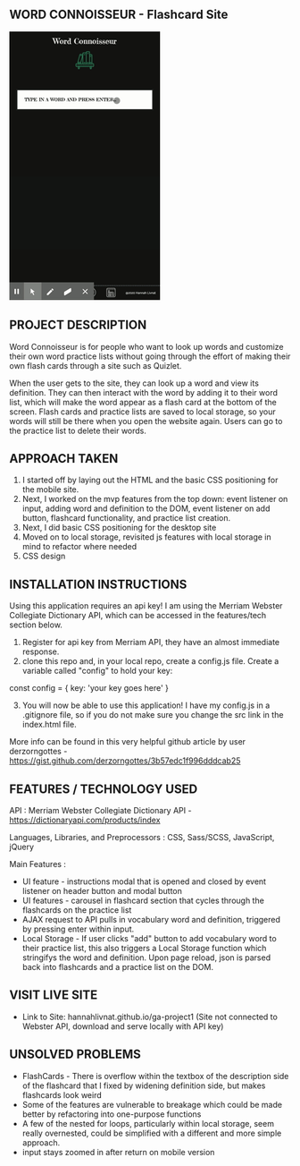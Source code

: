 
WORD CONNOISSEUR - Flashcard Site
---------------------------------
![](projectone.gif)

PROJECT DESCRIPTION
--------------------

Word Connoisseur is for people who want to look up words and customize their 
own word practice lists without going through the effort of making their
own flash cards through a site such as Quizlet. 

When the user gets to the site, they can look up a word and view its definition. They can then interact with the word by adding it to their word list, which will make the word appear as a flash card at the bottom of the screen. Flash cards and practice lists are saved to local storage, so your words will still be there when you open the website again. Users can go to the practice list to delete their words. 

APPROACH TAKEN
---------------
1) I started off by laying out the HTML and the basic CSS positioning for the mobile site. 
2) Next, I worked on the mvp features from the top down: event listener on input, adding word and 
definition to the DOM, event listener on add button, flashcard functionality, and practice list creation. 
3) Next, I did basic CSS positioning for the desktop site
4) Moved on to local storage, revisited js features with local storage in mind to refactor where needed
5) CSS design

INSTALLATION INSTRUCTIONS
-------------------------

Using this application requires an api key! I am using the Merriam Webster Collegiate Dictionary API, which can be accessed in the features/tech section below. 

1) Register for api key from Merriam API, they have an almost immediate response. 
2) clone this repo and, in your local repo, create a config.js file. Create a variable called "config" to hold your key: 

  const config = {
    key: 'your key goes here'
  }

3) You will now be able to use this application! I have my config.js in a .gitignore file, so if you do not make sure you change the src link in the index.html file. 

More info can be found in this very helpful github article by user derzorngottes - https://gist.github.com/derzorngottes/3b57edc1f996dddcab25

FEATURES / TECHNOLOGY USED
--------------------------

API : Merriam Webster Collegiate Dictionary API - https://dictionaryapi.com/products/index

Languages, Libraries, and Preprocessors : CSS, Sass/SCSS, JavaScript, jQuery

Main Features : 
* UI feature - instructions modal that is opened and closed by event listener on header button and modal button
* UI features - carousel in flashcard section that cycles through the flashcards on the practice list
* AJAX request to API pulls in vocabulary word and definition, triggered by pressing enter within input.
* Local Storage - If user clicks "add" button to add vocabulary word to their practice list, this also triggers a Local Storage function which stringifys the word and definition. Upon page reload, json is parsed back into flashcards and a practice list on the DOM. 

VISIT LIVE SITE
---------------
* Link to Site: hannahlivnat.github.io/ga-project1 (Site not connected to Webster API, download and serve locally with API key)

UNSOLVED PROBLEMS
-----------------
* FlashCards - There is overflow within the textbox of the description side of the flashcard that I fixed by widening definition side, but makes flashcards look weird
* Some of the features are vulnerable to breakage which could be made better by refactoring into one-purpose functions
* A few of the nested for loops, particularly within local storage, seem really overnested, could be simplified with a different and more simple approach. 
* input stays zoomed in after return on mobile version







